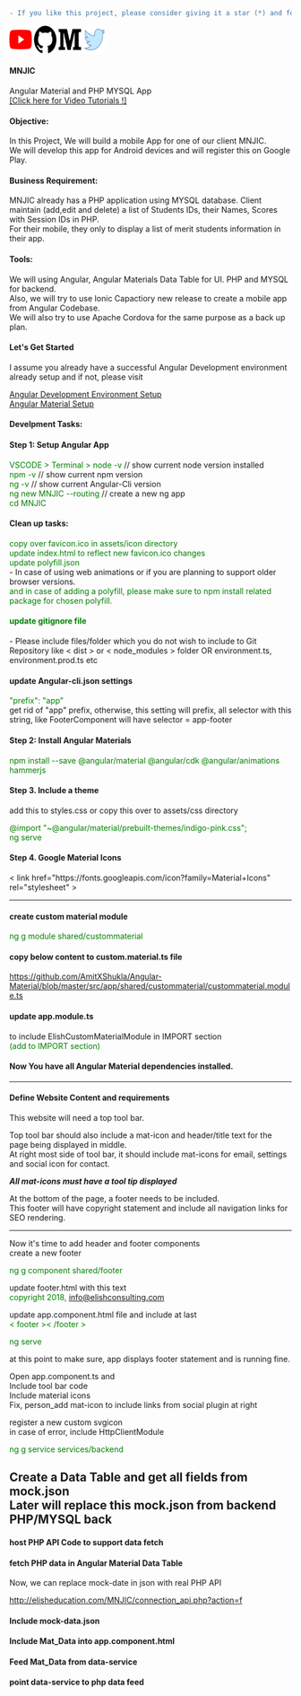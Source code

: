 ```diff
- If you like this project, please consider giving it a star (*) and follow me at below links.
```
[<img src="https://github.com/AmitXShukla/AmitXShukla.github.io/blob/master/assets/icons/youtube.svg" width=40 height=50>](https://youtube.com/AmitShukla_AI)
[<img src="https://github.com/AmitXShukla/AmitXShukla.github.io/blob/master/assets/icons/github.svg" width=40 height=50>](https://github.com/AmitXShukla)
[<img src="https://github.com/AmitXShukla/AmitXShukla.github.io/blob/master/assets/icons/medium.svg" width=40 height=50>](https://medium.com/@Amit_Shukla)
[<img src="https://github.com/AmitXShukla/AmitXShukla.github.io/blob/master/assets/icons/twitter_1.svg" width=40 height=50>](https://twitter.com/ashuklax)

<h4>MNJIC</h4>
Angular Material and PHP MYSQL App<br>
<a href="https://youtu.be/yNDYUnGTXtc" target="_blank">[Click here for Video Tutorials !]</a>
<h4>Objective:</h4>
In this Project, We will build a mobile App for one of our client MNJIC.<br>
We will develop this app for Android devices and will register this on Google Play.
<h4>Business Requirement:</h4>
MNJIC already has a PHP application using MYSQL database. Client maintain (add,edit and delete) a list of Students IDs, their Names, Scores with Session IDs in PHP.<br>
For their mobile, they only to display a list of merit students information in their app.
<h4>Tools:</h4>
We will using Angular, Angular Materials Data Table for UI. PHP and MYSQL for backend.<br>
Also, we will try to use Ionic Capactiory new release to create a mobile app from Angular Codebase.<br>
We will also try to use Apache Cordova for the same purpose as a back up plan.
<h4>Let's Get Started</h4>

I assume you already have a successful Angular Development environment already setup and 
if not, please visit 

<a href="https://github.com/AmitXShukla/Angular-Capacitor-Firebase-Setup" target="_blank">Angular Development Environment Setup</a><br>
<a href="https://github.com/AmitXShukla/Angular-Material" target="_blank">Angular Material Setup</a><br>

<h4>Develpment Tasks:</h4>

<h4> Step 1: Setup Angular App</h4>

<span style="color:green">VSCODE > Terminal > node -v</span>  // show current node version installed<br>
<span style="color:green">npm -v</span> // show current npm version<br>
<span style="color:green">ng -v</span> // show current Angular-Cli version<br>
<span style="color:green">ng new MNJIC --routing</span> // create a new ng app<br>
<span style="color:green"> cd MNJIC</span><br>
<h4> Clean up tasks:</h4>
<span style="color:green">copy over favicon.ico in assets/icon directory</span><br>
<span style="color:green">update index.html to reflect new favicon.ico changes</span><br>
<span style="color:green">update polyfill.json</span><br> - In case of using web animations or if you are planning to support older browser versions.<br>
<span style="color:green">and in case of adding a polyfill, please make sure to npm install related package for chosen polyfill.</span><br>
<span style="color:green"><h4>update gitignore file</h4></span>
- Please include files/folder which you do not wish to include to Git Repository like < dist > or < node_modules > folder
OR environment.ts, environment.prod.ts etc

<h4>update Angular-cli.json settings </h4>
<span style="color:green">"prefix": "app" </span><br>
get rid of "app" prefix, otherwise, this setting will prefix, all selector with this string, like FooterComponent will have selector = app-footer
<br>
<h4> Step 2: Install Angular Materials</h4>
<span style="color:green">npm install --save @angular/material @angular/cdk @angular/animations hammerjs</span><br>

<h4> Step 3. Include a theme</h4>
add this to styles.css or copy this over to assets/css directory<br>

<span style="color:green">@import "~@angular/material/prebuilt-themes/indigo-pink.css";</span><br>
<span style="color:green"> ng serve</span><br>

<h4> Step 4. Google Material Icons</h4>
< link href="https://fonts.googleapis.com/icon?family=Material+Icons" rel="stylesheet" >

_________________________

<h4>create custom material module</h4>
<span style="color:green">ng g module shared/custommaterial</span><br>

<h4>copy below content to custom.material.ts file</h4>

https://github.com/AmitXShukla/Angular-Material/blob/master/src/app/shared/custommaterial/custommaterial.module.ts<br>

<h4>update app.module.ts</h4> to include ElishCustomMaterialModule in IMPORT section <br>
<span style="color:green">(add to IMPORT section)</span>

<h4>Now You have all Angular Material dependencies installed.</h4>

_________________________

<h4>Define Website Content and requirements</h4>
This website will need a top tool bar.<br>

Top tool bar should also include a mat-icon and header/title text for the page being displayed in middle.<br>
At right most side of tool bar, it should include mat-icons for email, settings and social icon for contact.<br>

<b><i> All mat-icons must have a tool tip displayed</i></b><br>

At the bottom of the page, a footer needs to be included.<br>
This footer will have copyright statement and include all navigation links for SEO rendering.

_________________________

Now it's time to add header and footer components<br>
create a new footer <br>

<span style="color:green">ng g component shared/footer</span><br>

update footer.html with this text<br>
<span style="color:green">copyright 2018, info@elishconsulting.com</span><br>

update app.component.html file and include at last<br>
<span style="color:green">< footer >< /footer ></span><br>

<span style="color:green"> ng serve</span><br>

at this point to make sure, app displays footer statement and is running fine.

Open app.component.ts and<br>
Include tool bar code<br>
Include material icons<br>
Fix, person_add mat-icon to include links from social plugin at right<br>

register a new custom svgicon<br>
in case of error, include HttpClientModule<br>

<span style="color:green">ng g service services/backend</span><br>

Create a Data Table and get all fields from mock.json<br>
Later will replace this mock.json from backend PHP/MYSQL back
----------------------------------------------------
<h4>host PHP API Code to support data fetch</h4>
<h4>fetch PHP data in Angular Material Data Table</h4>
Now, we can replace mock-date in json with real PHP API<br>

http://elisheducation.com/MNJIC/connection_api.php?action=f<br>

<h4>Include mock-data.json</h4>
<h4>Include Mat_Data into app.component.html</h4>
<h4>Feed Mat_Data from data-service</h4>
<h4>point data-service to php data feed</h4> 
